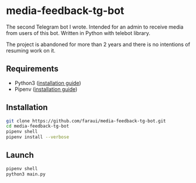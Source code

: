 # media-feedback-tg-bot
The second Telegram bot I wrote. Intended for an admin to receive media from users of this bot. Written in Python with telebot library.

The project is abandoned for more than 2 years and there is no intentions of resuming work on it.

## Requirements
- Python3 ([installation guide](https://wiki.python.org/moin/BeginnersGuide/Download))
- Pipenv ([installation guide](https://docs.pipenv.org/install/#installing-pipenv))

## Installation
```bash
git clone https://github.com/faraui/media-feedback-tg-bot.git
cd media-feedback-tg-bot
pipenv shell
pipenv install --verbose
```

## Launch
```bash
pipenv shell
python3 main.py
```
